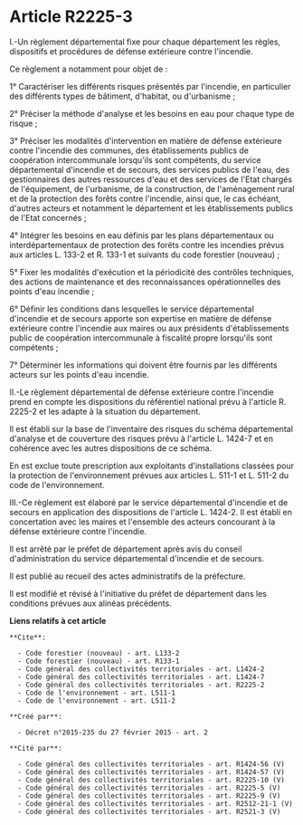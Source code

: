 # Article R2225-3

I.-Un règlement départemental fixe pour chaque département les règles, dispositifs et procédures de défense extérieure contre
l'incendie. 

Ce règlement a notamment pour objet de : 

1° Caractériser les différents risques présentés par l'incendie, en particulier des différents types de bâtiment, d'habitat,
ou d'urbanisme ; 

2° Préciser la méthode d'analyse et les besoins en eau pour chaque type de risque ; 

3° Préciser les modalités d'intervention en matière de défense extérieure contre l'incendie des communes, des établissements
publics de coopération intercommunale lorsqu'ils sont compétents, du service départemental d'incendie et de secours, des
services publics de l'eau, des gestionnaires des autres ressources d'eau et des services de l'Etat chargés de l'équipement,
de l'urbanisme, de la construction, de l'aménagement rural et de la protection des forêts contre l'incendie, ainsi que, le
cas échéant, d'autres acteurs et notamment le département et les établissements publics de l'Etat concernés ; 

4° Intégrer les besoins en eau définis par les plans départementaux ou interdépartementaux de protection des forêts contre
les incendies prévus aux articles L. 133-2 et R. 133-1 et suivants du code forestier (nouveau) ; 

5° Fixer les modalités d'exécution et la périodicité des contrôles techniques, des actions de maintenance et des
reconnaissances opérationnelles des points d'eau incendie ; 

6° Définir les conditions dans lesquelles le service départemental d'incendie et de secours apporte son expertise en matière
de défense extérieure contre l'incendie aux maires ou aux présidents d'établissements public de coopération intercommunale à
fiscalité propre lorsqu'ils sont compétents ; 

7° Déterminer les informations qui doivent être fournis par les différents acteurs sur les points d'eau incendie. 

II.-Le règlement départemental de défense extérieure contre l'incendie prend en compte les dispositions du référentiel
national prévu à l'article R. 2225-2 et les adapte à la situation du département. 

Il est établi sur la base de l'inventaire des risques du schéma départemental d'analyse et de couverture des risques prévu à
l'article L. 1424-7 et en cohérence avec les autres dispositions de ce schéma. 

En est exclue toute prescription aux exploitants d'installations classées pour la protection de l'environnement prévues aux
articles L. 511-1 et L. 511-2 du code de l'environnement. 

III.-Ce règlement est élaboré par le service départemental d'incendie et de secours en application des dispositions de
l'article L. 1424-2. Il est établi en concertation avec les maires et l'ensemble des acteurs concourant à la défense
extérieure contre l'incendie. 

Il est arrêté par le préfet de département après avis du conseil d'administration du service départemental d'incendie et de
secours. 

Il est publié au recueil des actes administratifs de la préfecture. 

Il est modifié et révisé à l'initiative du préfet de département dans les conditions prévues aux alinéas précédents.

**Liens relatifs à cet article**

	**Cite**:

	  - Code forestier (nouveau) - art. L133-2
	  - Code forestier (nouveau) - art. R133-1
	  - Code général des collectivités territoriales - art. L1424-2
	  - Code général des collectivités territoriales - art. L1424-7
	  - Code général des collectivités territoriales - art. R2225-2
	  - Code de l'environnement - art. L511-1
	  - Code de l'environnement - art. L511-2

	**Créé par**:

	  - Décret n°2015-235 du 27 février 2015 - art. 2

	**Cité par**:

	  - Code général des collectivités territoriales - art. R1424-56 (V)
	  - Code général des collectivités territoriales - art. R1424-57 (V)
	  - Code général des collectivités territoriales - art. R2225-10 (V)
	  - Code général des collectivités territoriales - art. R2225-5 (V)
	  - Code général des collectivités territoriales - art. R2225-9 (V)
	  - Code général des collectivités territoriales - art. R2512-21-1 (V)
	  - Code général des collectivités territoriales - art. R2521-3 (V)
